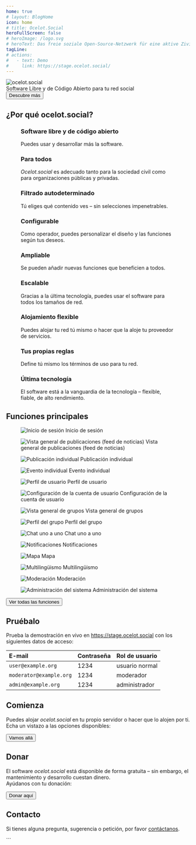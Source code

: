 ```yaml
---
home: true
# layout: BlogHome
icon: home
# title: Ocelot.Social
heroFullScreen: false
# heroImage: /logo.svg
# heroText: Das freie soziale Open-Source-Netzwerk für eine aktive Zivilgesellschaft.
tagLine: 
# actions:
#   - text: Demo
#     link: https://stage.ocelot.social/
---
```


<!-- markdownlint-disable no-inline-html first-line-heading -->
<div class="hero-container">
  <div class="hero-container-inner">
    <div class="hero-container-content">
      <img id="logo" src="/logo.svg" alt="ocelot.social" />
      <div id="slogan-container">
        <span id="slogan-1" class="slogan">Software Libre y de Código Abierto</span>
        <span id="slogan-2" class="slogan">para tu red social</span>
      </div>
      <a href="#benefits">
        <Button class="hero-button">
          Descubre más
        </Button>
      </a>
    </div>
  </div>
</div>

<h2 id="benefits" class="large-header">¿Por qué ocelot.social?</h2>

<div class="benefits-grid center">
  <figure>
    <HopeIcon icon="fa-solid fa-face-smile" />
    <figcapture>
      <h3>Software libre y de código abierto</h3>
      Puedes usar y desarrollar más la software.
    </figcapture>
  </figure>
  <figure>
    <HopeIcon icon="fa-solid fa-people-group" />
    <figcapture>
      <h3>Para todos</h3>
      <i>Ocelot.social</i> es adecuado tanto para la sociedad civil como para organizaciones públicas y privadas.
    </figcapture>
  </figure>
  <figure>
    <HopeIcon icon="fa-solid fa-filter" />
    <figcapture>
      <h3>Filtrado autodeterminado</h3>
      Tú eliges qué contenido ves – sin selecciones impenetrables.
    </figcapture>
  </figure>
  <figure>
    <HopeIcon icon="fa-solid fa-gears" />
    <figcapture>
      <h3>Configurable</h3>
      Como operador, puedes personalizar el diseño y las funciones según tus deseos.
    </figcapture>
  </figure>
  <figure>
    <HopeIcon icon="fa-solid fa-code" />
    <figcapture>
      <h3>Ampliable</h3>
      Se pueden añadir nuevas funciones que beneficien a todos.
    </figcapture>
  </figure>
  <figure>
    <HopeIcon icon="fa-solid fa-up-right-and-down-left-from-center" />
    <figcapture>
      <h3>Escalable</h3>
      Gracias a la última tecnología, puedes usar el software para todos los tamaños de red.
    </figcapture>
  </figure>
  <figure>
    <HopeIcon icon="home" />
    <figcapture>
      <h3>Alojamiento flexible</h3>
      Puedes alojar tu red tú mismo o hacer que la aloje tu proveedor de servicios.
    </figcapture>
  </figure>
  <figure>
    <HopeIcon icon="fa-solid fa-scale-balanced" />
    <figcapture>
      <h3>Tus propias reglas</h3>
      Define tú mismo los términos de uso para tu red.
    </figcapture>
  </figure>
  <figure>
    <HopeIcon icon="fa-solid fa-shuttle-space" />
    <figcapture>
      <h3>Última tecnología</h3>
      El software está a la vanguardia de la tecnología – flexible, fiable, de alto rendimiento.
    </figcapture>
  </figure>
</div>

<h2 id="feature-headline" class="large-header">Funciones principales</h2>

<div class="image-grid center">
  <figure>
    <img src="../de/assets/login.png" alt="Inicio de sesión" />
    <figcapture>
      Inicio de sesión
    </figcapture>
  </figure>
  <figure>
    <img src="../de/assets/newsfeed.png" alt="Vista general de publicaciones (feed de noticias)" />
    <figcapture>
      Vista general de publicaciones (feed de noticias)
    </figcapture>
  </figure>
  <figure>
    <img src="../de/assets/single-post.png" alt="Publicación individual" />
    <figcapture>
      Publicación individual
    </figcapture>
  </figure>
  <figure>
    <img src="../de/assets/single-event.png" alt="Evento individual" />
    <figcapture>
      Evento individual
    </figcapture>
  </figure>
  <figure>
    <img src="../de/assets/user-profile.png" alt="Perfil de usuario" />
    <figcapture>
      Perfil de usuario
    </figcapture>
  </figure>
  <figure>
    <img src="../de/assets/user-settings.png" alt="Configuración de la cuenta de usuario" />
    <figcapture>
      Configuración de la cuenta de usuario
    </figcapture>
  </figure>
  <figure>
    <img src="../de/assets/group-list.png" alt="Vista general de grupos" />
    <figcapture>
      Vista general de grupos
    </figcapture>
  </figure>
  <figure>
    <img src="../de/assets/group-profile.png" alt="Perfil del grupo" />
    <figcapture>
      Perfil del grupo
    </figcapture>
  </figure>
  <figure>
    <img src="../de/assets/1-to-1-chat.png" alt="Chat uno a uno" />
    <figcapture>
      Chat uno a uno
    </figcapture>
  </figure>
  <figure>
    <img src="../de/assets/notifications.png" alt="Notificaciones" />
    <figcapture>
      Notificaciones
    </figcapture>
  </figure>
  <figure>
    <img src="../de/assets/map.png" alt="Mapa" />
    <figcapture>
      Mapa
    </figcapture>
  </figure>
  <figure>
    <img src="../de/assets/language-selection.png" alt="Multilingüismo" />
    <figcapture>
      Multilingüismo
    </figcapture>
  </figure>
  <figure>
    <img src="../de/assets/moderation.png" alt="Moderación" />
    <figcapture>
      Moderación
    </figcapture>
  </figure>
  <figure>
    <img src="../de/assets/system-administration.png" alt="Administración del sistema" />
    <figcapture>
      Administración del sistema
    </figcapture>
  </figure>
</div>

<div class="all-features">
  <a id="hero-button" href="/es/features/">
    <Button>
      Ver todas las funciones
    </Button>
  </a>
</div>

<!-- XXX translate -->

<!-- <h2 id="why-foss" class="large-header">Why free open source software?</h2>

<div class="benefits-grid center">
  <figure>
    <HopeIcon icon="fa-solid" />
    <figcapture>
      <h3>Frei verfügbar</h3>
      Freie Software ist für jeden Menschen jederzeit zugänglich. Dass Lizenzen ablaufen, gibt es nicht.
    </figcapture>
  </figure>
  <figure>
    <HopeIcon icon="fa-solid" />
    <figcapture>
      <h3>Transparent</h3>
      Bei freier Software ist der Quellcode einsehbar. Jeder Mensch hat so die Möglichkeit nachzusehen, was im Hintergrund eines Programmes passiert.
    </figcapture>
  </figure>
  <figure>
    <HopeIcon icon="fa-solid" />
    <figcapture>
      <h3>Kopierbar</h3>
      Ich kann jederzeit mit allen meinen Kolleginnen und Kollegen zusammenarbeiten. Alle können es jederzeit verwenden, ohne Einschränkungen.
    </figcapture>
  </figure>
  <figure>
    <HopeIcon icon="fa-solid" />
    <figcapture>
      <h3>Veränderbar</h3>
      Jede Person kann etwas zu ihrem Lieblingsprogramm beitragen, jederzeit. Ich kann das Programm so verwenden, wie ich es am liebsten will.
    </figcapture>
  </figure>
</div> -->

<h2 class="large-header">Pruébalo</h2>

<!--
| E-Mail                  | Passwort | Benutzerrolle   |
| :---                    | :---     | :---            |
| `user@example.org`      | 1234     | normaler Nutzer |
| `moderator@example.org` | 1234     | Moderator       |
| `admin@example.org`     | 1234     | Administrator   |
-->

<div class="center">
  <p>
    Prueba la demostración en vivo en
    <a href="https://stage.ocelot.social" target="_blank">https://stage.ocelot.social</a>
    con los siguientes datos de acceso:
  </p>

  <table>
    <thead>
      <tr>
        <th style="text-align:left;">E-mail</th>
        <th style="text-align:left;">Contraseña</th>
        <th style="text-align:left;">Rol de usuario</th>
      </tr>
    </thead>
    <tbody>
      <tr>
        <td style="text-align:left;"><code>user@example.org</code></td>
        <td style="text-align:left;">1234

</td>
        <td style="text-align:left;">usuario normal</td>
      </tr>
      <tr>
        <td style="text-align:left;"><code>moderator@example.org</code></td>
        <td style="text-align:left;">1234</td>
        <td style="text-align:left;">moderador</td>
      </tr>
      <tr>
        <td style="text-align:left;"><code>admin@example.org</code></td>
        <td style="text-align:left;">1234</td>
        <td style="text-align:left;">administrador</td>
      </tr>
    </tbody>
  </table>
</div>

<h2 class="large-header">Comienza</h2>

<div class="center">
  <p>
    Puedes alojar <i>ocelot.social</i> en tu propio servidor o hacer que lo alojen por ti.<br>
    Echa un vistazo a las opciones disponibles:
  </p>
  <a id="hero-button" href="/es/get-started/">
    <Button>
      Vamos allá
    </Button>
  </a>
</div>

<!-- ## Testimonials

XXX -->

<h2 class="large-header">Donar</h2>

<div class="center">
  <p>
    El software <i>ocelot.social</i> está disponible de forma gratuita – sin embargo, el mantenimiento y desarrollo cuestan dinero.<br>
    Ayúdanos con tu donación:
  </p>
  <a href="/es/donate/">
    <Button class="donate-button">
      Donar aquí
    </Button>
  </a>
</div>

<h2 class="large-header">Contacto</h2>

<div class="center">
  <p>
    Si tienes alguna pregunta, sugerencia o petición, por favor <a href="/es/contact/">contáctanos</a>.
  </p>
</div>
```